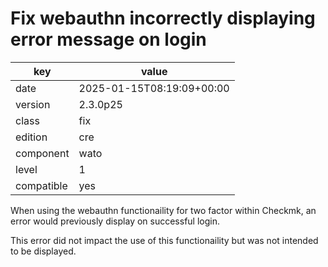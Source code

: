 [//]: # (werk v2)
# Fix webauthn incorrectly displaying error message on login

key        | value
---------- | ---
date       | 2025-01-15T08:19:09+00:00
version    | 2.3.0p25
class      | fix
edition    | cre
component  | wato
level      | 1
compatible | yes

When using the webauthn functionaility for two factor within Checkmk,
an error would previously display on successful login.

This error did not impact the use of this functionaility but was not 
intended to be displayed.
